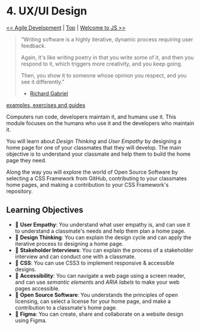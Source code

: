 # 4. UX/UI Design

[&lt;&lt; Agile Development](../agile-development/) \| [Top](../) \| [Welcome to JS &gt;&gt;](../welcome-to-js/)

> “Writing software is a highly iterative, dynamic process requiring user feedback.
>
> Again, it's like writing poetry in that you write some of it, and then you respond to it, which triggers more creativity, and you keep going.
>
> Then, you show it to someone whose opinion you respect, and you see it differently.”
>
> * [Richard Gabriel](https://dreamsongs.com/PoetryOfProgramming.html)

[examples, exercises and guides](https://github.com/HackYourFutureBelgium/ux-ui-design)

Computers run code, developers maintain it, and humans use it. This module focuses on the humans who use it and the developers who maintain it.

You will learn about _Design Thinking_ and _User Empathy_ by designing a home page for one of your classmates that they will develop. The main objective is to understand your classmate and help them to build the home page they need.

Along the way you will explore the world of Open Source Software by selecting a CSS Framework from GitHub, contributing to your classmates home pages, and making a contribution to your CSS Framework's repository.

## Learning Objectives

* 🥚 **User Empathy**: You understand what user empathy is, and can use it to understand a classmate's needs and help them plan a home page.
* 🥚 **Design Thinking**: You can explain the design cycle and can apply the iterative process to designing a home page.
* 🥚 **Stakeholder Interviews**: You can explain the process of a stakeholder interview and can conduct one with a classmate.
* 🐣 **CSS**: You can use CSS3 to implement responsive & accessible designs.
* 🐣 **Accessibility**: You can navigate a web page using a screen reader, and can use _semantic elements_ and _ARIA labels_ to make your web pages accessible.
* 🐣 **Open Source Software**: You understands the principles of open licensing, can select a license for your home page, and make a contribution to a classmate's home page.
* 🐥 **Figma**: You can create, share and collaborate on a website design using Figma.

